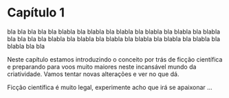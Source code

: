# Capítulo 1

bla bla bla bla bla blabla bla blabla bla blabla bla blabla bla blabla bla blabla bla bla
bla bla blabla bla blabla bla blabla bla blabla bla blabla bla blabla bla blabla bla bla


Neste capítulo estamos introduzindo o conceito por trás de ficção científica e preparando
para voos muito maiores neste incansável mundo da criatividade.
Vamos tentar novas alterações e ver no que dá.

Ficção científica é muito legal, experimente acho que irá se apaixonar ...